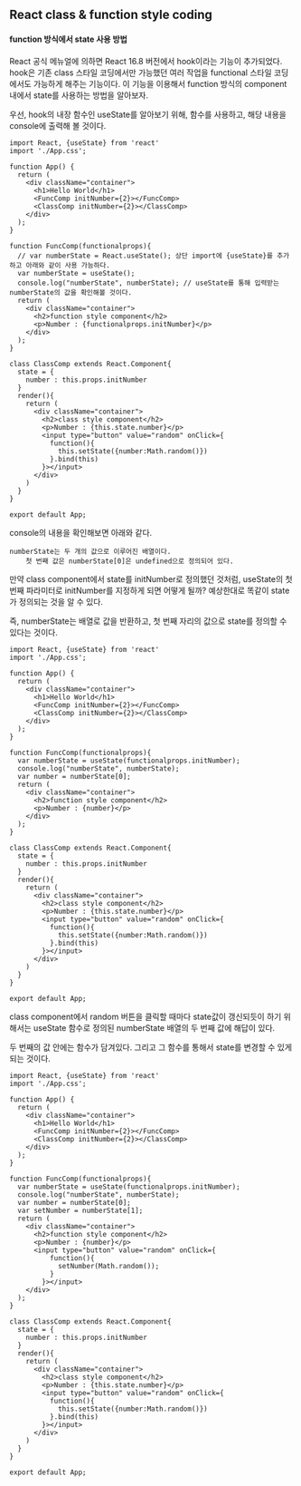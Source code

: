 ## React class & function style coding

#### function 방식에서 state 사용 방법

React 공식 메뉴얼에 의하면 React 16.8 버전에서 hook이라는 기능이 추가되었다. hook은 기존 class 스타일 코딩에서만 가능했던 여러 작업을 functional 스타일 코딩에서도 가능하게 해주는 기능이다. 이 기능을 이용해서 function 방식의 component 내에서 state를 사용하는 방법을 알아보자.

우선, hook의 내장 함수인 useState를 알아보기 위해, 함수를 사용하고, 해당 내용을 console에 출력해 볼 것이다.

```react
import React, {useState} from 'react'
import './App.css';

function App() {
  return (
    <div className="container">
      <h1>Hello World</h1>
      <FuncComp initNumber={2}></FuncComp>
      <ClassComp initNumber={2}></ClassComp>
    </div> 
  );
}

function FuncComp(functionalprops){
  // var numberState = React.useState(); 상단 import에 {useState}를 추가하고 아래와 같이 사용 가능하다.
  var numberState = useState();
  console.log("numberState", numberState); // useState를 통해 입력받는 numberState의 값을 확인해볼 것이다.
  return (
    <div className="container">
      <h2>function style component</h2>
      <p>Number : {functionalprops.initNumber}</p>
    </div>
  );
}

class ClassComp extends React.Component{
  state = {
    number : this.props.initNumber
  }
  render(){
    return (
      <div className="container">
        <h2>class style component</h2>
        <p>Number : {this.state.number}</p>
        <input type="button" value="random" onClick={
          function(){
            this.setState({number:Math.random()})
          }.bind(this)
        }></input>
      </div>
    )
  }
}

export default App;
```

console의 내용을 확인해보면 아래와 같다.

```
numberState는 두 개의 값으로 이루어진 배열이다.
    첫 번째 값은 numberState[0]은 undefined으로 정의되어 있다.
```

만약 class component에서 state를 initNumber로 정의했던 것처럼, useState의 첫 번째 파라미터로 initNumber를 지정하게 되면 어떻게 될까? 예상한대로 똑같이 state가 정의되는 것을 알 수 있다.

즉, numberState는 배열로 값을 반환하고, 첫 번째 자리의 값으로 state를 정의할 수 있다는 것이다.

```react
import React, {useState} from 'react'
import './App.css';

function App() {
  return (
    <div className="container">
      <h1>Hello World</h1>
      <FuncComp initNumber={2}></FuncComp>
      <ClassComp initNumber={2}></ClassComp>
    </div> 
  );
}

function FuncComp(functionalprops){
  var numberState = useState(functionalprops.initNumber);
  console.log("numberState", numberState);
  var number = numberState[0];
  return (
    <div className="container">
      <h2>function style component</h2>
      <p>Number : {number}</p>
    </div>
  );
}

class ClassComp extends React.Component{
  state = {
    number : this.props.initNumber
  }
  render(){
    return (
      <div className="container">
        <h2>class style component</h2>
        <p>Number : {this.state.number}</p>
        <input type="button" value="random" onClick={
          function(){
            this.setState({number:Math.random()})
          }.bind(this)
        }></input>
      </div>
    )
  }
}

export default App;
```

class component에서 random 버튼을 클릭할 때마다 state값이 갱신되듯이 하기 위해서는 useState 함수로 정의된 numberState 배열의 두 번째 값에 해답이 있다.

두 번째의 값 안에는 함수가 담겨있다. 그리고 그 함수를 통해서 state를 변경할 수 있게 되는 것이다. 

```react
import React, {useState} from 'react'
import './App.css';

function App() {
  return (
    <div className="container">
      <h1>Hello World</h1>
      <FuncComp initNumber={2}></FuncComp>
      <ClassComp initNumber={2}></ClassComp>
    </div> 
  );
}

function FuncComp(functionalprops){
  var numberState = useState(functionalprops.initNumber);
  console.log("numberState", numberState);
  var number = numberState[0];
  var setNumber = numberState[1];
  return (
    <div className="container">
      <h2>function style component</h2>
      <p>Number : {number}</p>
      <input type="button" value="random" onClick={
          function(){
            setNumber(Math.random());
          }
        }></input>
    </div>
  );
}

class ClassComp extends React.Component{
  state = {
    number : this.props.initNumber
  }
  render(){
    return (
      <div className="container">
        <h2>class style component</h2>
        <p>Number : {this.state.number}</p>
        <input type="button" value="random" onClick={
          function(){
            this.setState({number:Math.random()})
          }.bind(this)
        }></input>
      </div>
    )
  }
}

export default App;
```

